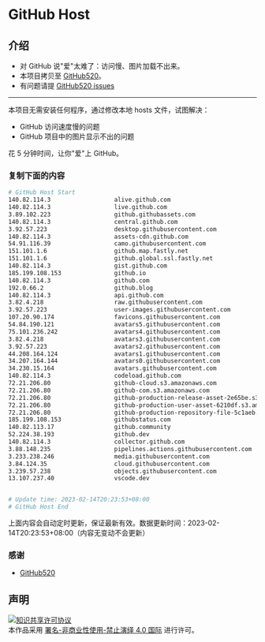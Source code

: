 # GitHub Host
## 介绍
- 对 GitHub 说"爱"太难了：访问慢、图片加载不出来。
- 本项目拷贝至 [GitHub520](https://github.com/521xueweihan/GitHub520)。
- 有问题请提 [GitHub520 issues](https://github.com/521xueweihan/GitHub520/issues/new)

---

本项目无需安装任何程序，通过修改本地 hosts 文件，试图解决：
- GitHub 访问速度慢的问题
- GitHub 项目中的图片显示不出的问题

花 5 分钟时间，让你"爱"上 GitHub。

### 复制下面的内容
```bash
# GitHub Host Start
140.82.114.3                  alive.github.com
140.82.114.3                  live.github.com
3.89.102.223                  github.githubassets.com
140.82.114.3                  central.github.com
3.92.57.223                   desktop.githubusercontent.com
140.82.114.3                  assets-cdn.github.com
54.91.116.39                  camo.githubusercontent.com
151.101.1.6                   github.map.fastly.net
151.101.1.6                   github.global.ssl.fastly.net
140.82.114.3                  gist.github.com
185.199.108.153               github.io
140.82.114.3                  github.com
192.0.66.2                    github.blog
140.82.114.3                  api.github.com
3.82.4.218                    raw.githubusercontent.com
3.92.57.223                   user-images.githubusercontent.com
107.20.90.174                 favicons.githubusercontent.com
54.84.190.121                 avatars5.githubusercontent.com
75.101.236.242                avatars4.githubusercontent.com
3.82.4.218                    avatars3.githubusercontent.com
3.92.57.223                   avatars2.githubusercontent.com
44.208.164.124                avatars1.githubusercontent.com
34.207.164.144                avatars0.githubusercontent.com
34.230.15.164                 avatars.githubusercontent.com
140.82.114.3                  codeload.github.com
72.21.206.80                  github-cloud.s3.amazonaws.com
72.21.206.80                  github-com.s3.amazonaws.com
72.21.206.80                  github-production-release-asset-2e65be.s3.amazonaws.com
72.21.206.80                  github-production-user-asset-6210df.s3.amazonaws.com
72.21.206.80                  github-production-repository-file-5c1aeb.s3.amazonaws.com
185.199.108.153               githubstatus.com
140.82.113.17                 github.community
52.224.38.193                 github.dev
140.82.114.3                  collector.github.com
3.88.148.235                  pipelines.actions.githubusercontent.com
3.233.238.246                 media.githubusercontent.com
3.84.124.35                   cloud.githubusercontent.com
3.239.57.238                  objects.githubusercontent.com
13.107.237.40                 vscode.dev


# Update time: 2023-02-14T20:23:53+08:00
# GitHub Host End

```
上面内容会自动定时更新，保证最新有效。数据更新时间：2023-02-14T20:23:53+08:00（内容无变动不会更新）

### 感谢

- [GitHub520](https://github.com/521xueweihan/GitHub520)

## 声明
<a rel="license" href="https://creativecommons.org/licenses/by-nc-nd/4.0/deed.zh"><img alt="知识共享许可协议" style="border-width: 0" src="https://licensebuttons.net/l/by-nc-nd/4.0/88x31.png"></a><br>本作品采用 <a rel="license" href="https://creativecommons.org/licenses/by-nc-nd/4.0/deed.zh">署名-非商业性使用-禁止演绎 4.0 国际</a> 进行许可。
